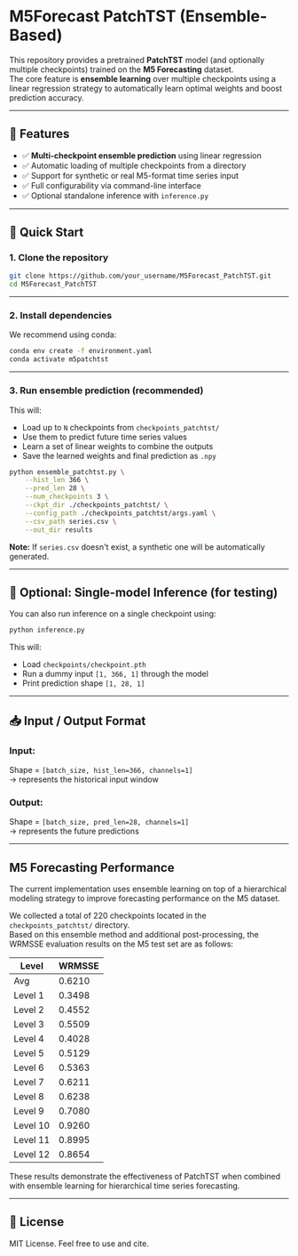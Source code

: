 # M5Forecast PatchTST (Ensemble-Based)

This repository provides a pretrained **PatchTST** model (and optionally multiple checkpoints) trained on the **M5 Forecasting** dataset.  
The core feature is **ensemble learning** over multiple checkpoints using a linear regression strategy to automatically learn optimal weights and boost prediction accuracy.

---

## 🔧 Features

- ✅ **Multi-checkpoint ensemble prediction** using linear regression
- ✅ Automatic loading of multiple checkpoints from a directory
- ✅ Support for synthetic or real M5-format time series input
- ✅ Full configurability via command-line interface
- ✅ Optional standalone inference with `inference.py`

---

## 🚀 Quick Start

### 1. Clone the repository

```bash
git clone https://github.com/your_username/M5Forecast_PatchTST.git
cd M5Forecast_PatchTST
```

---

### 2. Install dependencies

We recommend using conda:

```bash
conda env create -f environment.yaml
conda activate m5patchtst
```

---

### 3. Run ensemble prediction (recommended)

This will:
- Load up to `N` checkpoints from `checkpoints_patchtst/`
- Use them to predict future time series values
- Learn a set of linear weights to combine the outputs
- Save the learned weights and final prediction as `.npy`

```bash
python ensemble_patchtst.py \
    --hist_len 366 \
    --pred_len 28 \
    --num_checkpoints 3 \
    --ckpt_dir ./checkpoints_patchtst/ \
    --config_path ./checkpoints_patchtst/args.yaml \
    --csv_path series.csv \
    --out_dir results
```

**Note:** If `series.csv` doesn't exist, a synthetic one will be automatically generated.

---

## 🧪 Optional: Single-model Inference (for testing)

You can also run inference on a single checkpoint using:

```bash
python inference.py
```

This will:
- Load `checkpoints/checkpoint.pth`
- Run a dummy input `[1, 366, 1]` through the model
- Print prediction shape `[1, 28, 1]`

---

## 📥 Input / Output Format

### Input:  
Shape = `[batch_size, hist_len=366, channels=1]`  
→ represents the historical input window

### Output:  
Shape = `[batch_size, pred_len=28, channels=1]`  
→ represents the future predictions

---

## M5 Forecasting Performance

The current implementation uses ensemble learning on top of a hierarchical modeling strategy to improve forecasting performance on the M5 dataset.

We collected a total of 220 checkpoints located in the `checkpoints_patchtst/` directory.  
Based on this ensemble method and additional post-processing, the WRMSSE evaluation results on the M5 test set are as follows:

| Level    | WRMSSE  |
|----------|---------|
| Avg      | 0.6210  |
| Level 1  | 0.3498  |
| Level 2  | 0.4552  |
| Level 3  | 0.5509  |
| Level 4  | 0.4028  |
| Level 5  | 0.5129  |
| Level 6  | 0.5363  |
| Level 7  | 0.6211  |
| Level 8  | 0.6238  |
| Level 9  | 0.7080  |
| Level 10 | 0.9260  |
| Level 11 | 0.8995  |
| Level 12 | 0.8654  |

These results demonstrate the effectiveness of PatchTST when combined with ensemble learning for hierarchical time series forecasting.

---

## 📄 License

MIT License. Feel free to use and cite.
